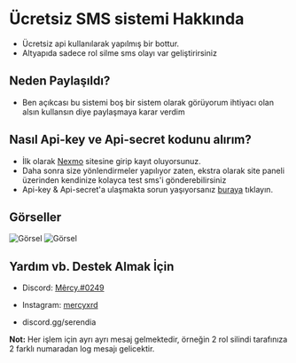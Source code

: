 # Ücretsiz SMS sistemi Hakkında
- Ücretsiz api kullanılarak yapılmış bir bottur.
- Altyapıda sadece rol silme sms olayı var geliştirirsiniz

## Neden Paylaşıldı?
- Ben açıkcası bu sistemi boş bir sistem olarak görüyorum ihtiyacı olan alsın kullansın diye paylaşmaya karar verdim
## Nasıl Api-key ve Api-secret kodunu alırım?
- İlk olarak [Nexmo](https://dashboard.nexmo.com/sign-up) sitesine girip kayıt oluyorsunuz. 
- Daha sonra size yönlendirmeler yapılıyor zaten, ekstra olarak site paneli üzerinden kendinize kolayca test sms'i gönderebilirsiniz
- Api-key & Api-secret'a ulaşmakta sorun yaşıyorsanız [buraya](https://help.nexmo.com/hc/en-us/articles/204014493-Where-can-I-find-my-API-key-and-API-secret-) tıklayın.
## Görseller
![Görsel](https://media.discordapp.net/attachments/869647243244867634/871346200891228170/Ekran_Alnts.PNG?width=928&height=676)
![Görsel](https://media.discordapp.net/attachments/415588524151144448/871033920588759130/5b4b95a0-be4c-4afb-86cf-f27149d711ea.png?width=312&height=676)

## Yardım vb. Destek Almak İçin
- Discord: [Mêrcy.#0249](https://discord.com/users/411621794131476480)
- Instagram: [mercyxrd](https://instagram.com/mercyxrd)

- discord.gg/serendia

<b>Not:</b> Her işlem için ayrı ayrı mesaj gelmektedir, örneğin 2 rol silindi tarafınıza 2 farklı numaradan log mesajı gelicektir.
